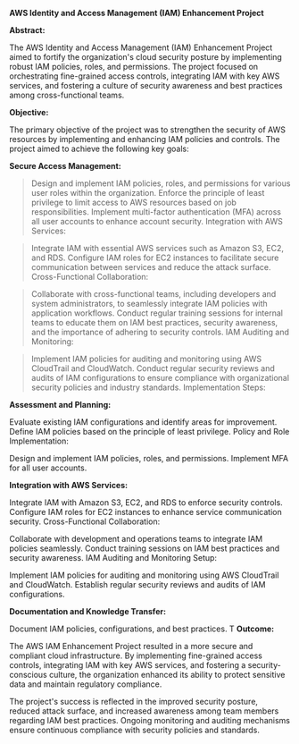 **AWS Identity and Access Management (IAM) Enhancement Project**

**Abstract:**

The AWS Identity and Access Management (IAM) Enhancement Project aimed to fortify the organization's cloud security posture by implementing robust IAM policies, roles, and permissions. The project focused on orchestrating fine-grained access controls, integrating IAM with key AWS services, and fostering a culture of security awareness and best practices among cross-functional teams.

**Objective:**

The primary objective of the project was to strengthen the security of AWS resources by implementing and enhancing IAM policies and controls. The project aimed to achieve the following key goals:

**Secure Access Management:**

>  Design and implement IAM policies, roles, and permissions for various user roles within the organization.
Enforce the principle of least privilege to limit access to AWS resources based on job responsibilities.
Implement multi-factor authentication (MFA) across all user accounts to enhance account security.
Integration with AWS Services:

> Integrate IAM with essential AWS services such as Amazon S3, EC2, and RDS.
Configure IAM roles for EC2 instances to facilitate secure communication between services and reduce the attack surface.
Cross-Functional Collaboration:

> Collaborate with cross-functional teams, including developers and system administrators, to seamlessly integrate IAM policies with application workflows.
Conduct regular training sessions for internal teams to educate them on IAM best practices, security awareness, and the importance of adhering to security controls.
IAM Auditing and Monitoring:

> Implement IAM policies for auditing and monitoring using AWS CloudTrail and CloudWatch.
Conduct regular security reviews and audits of IAM configurations to ensure compliance with organizational security policies and industry standards.
Implementation Steps:

**Assessment and Planning:**

Evaluate existing IAM configurations and identify areas for improvement.
Define IAM policies based on the principle of least privilege.
Policy and Role Implementation:

Design and implement IAM policies, roles, and permissions.
Implement MFA for all user accounts.

**Integration with AWS Services:**

Integrate IAM with Amazon S3, EC2, and RDS to enforce security controls.
Configure IAM roles for EC2 instances to enhance service communication security.
Cross-Functional Collaboration:

Collaborate with development and operations teams to integrate IAM policies seamlessly.
Conduct training sessions on IAM best practices and security awareness.
IAM Auditing and Monitoring Setup:

Implement IAM policies for auditing and monitoring using AWS CloudTrail and CloudWatch.
Establish regular security reviews and audits of IAM configurations.

**Documentation and Knowledge Transfer:**

Document IAM policies, configurations, and best practices.
T
**Outcome:**

The AWS IAM Enhancement Project resulted in a more secure and compliant cloud infrastructure. By implementing fine-grained access controls, integrating IAM with key AWS services, and fostering a security-conscious culture, the organization enhanced its ability to protect sensitive data and maintain regulatory compliance.

The project's success is reflected in the improved security posture, reduced attack surface, and increased awareness among team members regarding IAM best practices. Ongoing monitoring and auditing mechanisms ensure continuous compliance with security policies and standards.






